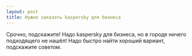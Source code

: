 ```yaml
---
layout: post 
title: Нужно заказать kaspersky для бизнеса 
--- 
```

Срочно, подскажите! Надо kaspersky для бизнеса, но в городе ничего подходящего не нашёл! Надо быстро найти хороший вариант, подскажите советом.